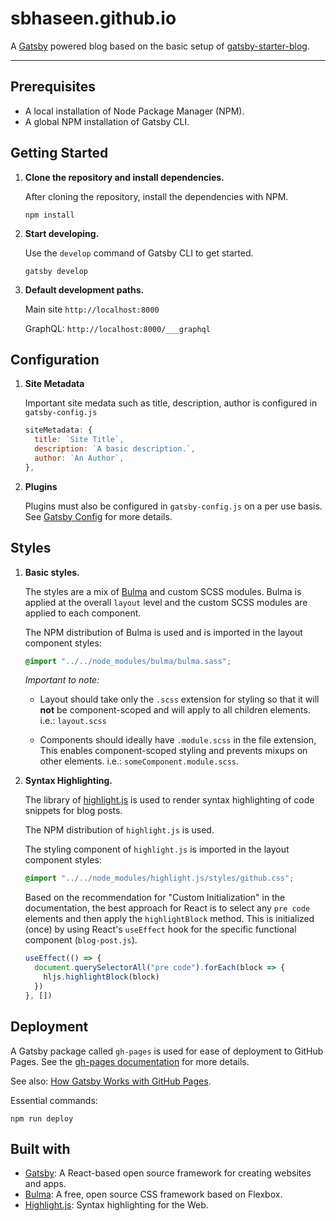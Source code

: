 # sbhaseen.github.io

A [Gatsby](https://www.gatsbyjs.com/) powered blog based on the basic setup of [gatsby-starter-blog](https://github.com/gatsbyjs/gatsby-starter-blog).

---

## Prerequisites

- A local installation of Node Package Manager (NPM).
- A global NPM installation of Gatsby CLI.

## Getting Started

1.  **Clone the repository and install dependencies.**

    After cloning the repository, install the dependencies with NPM.

    ```shell
    npm install
    ```

1.  **Start developing.**

    Use the `develop` command of Gatsby CLI to get started.

    ```shell
    gatsby develop
    ```

1.  **Default development paths.**

    Main site `http://localhost:8000`

    GraphQL: `http://localhost:8000/___graphql`

## Configuration

1.  **Site Metadata**

    Important site medata such as title, description, author is configured in `gatsby-config.js`

    ```js
    siteMetadata: {
      title: `Site Title`,
      description: `A basic description.`,
      author: `An Author`,
    },
    ```

2.  **Plugins**

    Plugins must also be configured in `gatsby-config.js` on a per use basis. See [Gatsby Config](https://www.gatsbyjs.com/docs/gatsby-config/) for more details.

## Styles

1. **Basic styles.**

   The styles are a mix of [Bulma](https://bulma.io) and custom SCSS modules. Bulma is applied at the overall `layout` level and the custom SCSS modules are applied to each component.

   The NPM distribution of Bulma is used and is imported in the layout component styles:

   ```scss
   @import "../../node_modules/bulma/bulma.sass";
   ```

   _Important to note:_

   - Layout should take only the `.scss` extension for styling so that it will **not** be component-scoped and will apply to all children elements. i.e.: `layout.scss`

   - Components should ideally have `.module.scss` in the file extension, This enables component-scoped styling and prevents mixups on other elements. i.e.: `someComponent.module.scss`.

1. **Syntax Highlighting.**

   The library of [highlight.js](https://highlightjs.org/) is used to render syntax highlighting of code snippets for blog posts.

   The NPM distribution of `highlight.js` is used.

   The styling component of `highlight.js` is imported in the layout component styles:

   ```scss
   @import "../../node_modules/highlight.js/styles/github.css";
   ```

   Based on the recommendation for "Custom Initialization" in the documentation, the best approach for React is to select any `pre code` elements and then apply the `highlightBlock` method. This is initialized (once) by using React's `useEffect` hook for the specific functional component (`blog-post.js`).

   ```js
   useEffect(() => {
     document.querySelectorAll("pre code").forEach(block => {
       hljs.highlightBlock(block)
     })
   }, [])
   ```

## Deployment

A Gatsby package called `gh-pages` is used for ease of deployment to GitHub Pages. See the [gh-pages documentation](https://github.com/tschaub/gh-pages) for more details.

See also: [How Gatsby Works with GitHub Pages](https://www.gatsbyjs.com/docs/how-gatsby-works-with-github-pages/).

Essential commands:

```shell
npm run deploy
```

## Built with

- [Gatsby](https://www.gatsbyjs.com/): A React-based open source framework for creating websites and apps.
- [Bulma](https://bulma.io): A free, open source CSS framework based on Flexbox.
- [Highlight.js](https://highlightjs.org/): Syntax highlighting for the Web.
